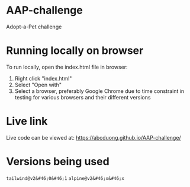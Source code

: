 # AAP-challenge
Adopt-a-Pet challenge

# Running locally on browser
To run locally, open the index.html file in browser:
1) Right click "index.html"
2) Select "Open with"
3) Select a browser, preferably Google Chrome due to time constraint in testing for various browsers and their different versions

# Live link
Live code can be viewed at: https://abcduong.github.io/AAP-challenge/

# Versions being used
`tailwind@v2&#46;0&#46;1`
`alpine@v2&#46;x&#46;x`
